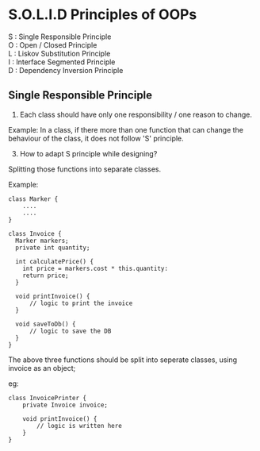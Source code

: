 # S.O.L.I.D Principles of OOPs

S : Single Responsible Principle  
O : Open / Closed Principle  
L : Liskov Substitution Principle  
I : Interface Segmented Principle  
D : Dependency Inversion Principle  

## Single Responsible Principle
1. Each class should have only one responsibility / one reason to change.

Example: In a class, if there more than one function that can change the behaviour of the class, it does not follow 'S' principle.

3. How to adapt S principle while designing?

Splitting those functions into separate classes.

Example: 
```
class Marker {
    ....
    ....
}

class Invoice {
  Marker markers;
  private int quantity;

  int calculatePrice() {
    int price = markers.cost * this.quantity:
    return price;
  }

  void printInvoice() {
      // logic to print the invoice
  }

  void saveToDb() {
      // logic to save the DB
  }
}
```

The above three functions should be split into seperate classes, using invoice as an object;

eg:
```
class InvoicePrinter {
    private Invoice invoice;

    void printInvoice() {
        // logic is written here
    }
}
```

